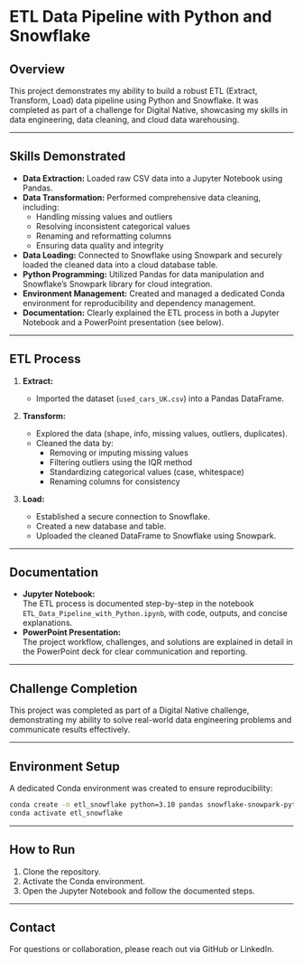 # ETL Data Pipeline with Python and Snowflake

## Overview

This project demonstrates my ability to build a robust ETL (Extract, Transform, Load) data pipeline using Python and Snowflake. It was completed as part of a challenge for Digital Native, showcasing my skills in data engineering, data cleaning, and cloud data warehousing.

---

## Skills Demonstrated

- **Data Extraction:** Loaded raw CSV data into a Jupyter Notebook using Pandas.
- **Data Transformation:** Performed comprehensive data cleaning, including:
  - Handling missing values and outliers
  - Resolving inconsistent categorical values
  - Renaming and reformatting columns
  - Ensuring data quality and integrity
- **Data Loading:** Connected to Snowflake using Snowpark and securely loaded the cleaned data into a cloud database table.
- **Python Programming:** Utilized Pandas for data manipulation and Snowflake’s Snowpark library for cloud integration.
- **Environment Management:** Created and managed a dedicated Conda environment for reproducibility and dependency management.
- **Documentation:** Clearly explained the ETL process in both a Jupyter Notebook and a PowerPoint presentation (see below).

---

## ETL Process

1. **Extract:**  
   - Imported the dataset (`used_cars_UK.csv`) into a Pandas DataFrame.

2. **Transform:**  
   - Explored the data (shape, info, missing values, outliers, duplicates).
   - Cleaned the data by:
     - Removing or imputing missing values
     - Filtering outliers using the IQR method
     - Standardizing categorical values (case, whitespace)
     - Renaming columns for consistency

3. **Load:**  
   - Established a secure connection to Snowflake.
   - Created a new database and table.
   - Uploaded the cleaned DataFrame to Snowflake using Snowpark.

---

## Documentation

- **Jupyter Notebook:**  
  The ETL process is documented step-by-step in the notebook `ETL_Data_Pipeline_with_Python.ipynb`, with code, outputs, and concise explanations.
- **PowerPoint Presentation:**  
  The project workflow, challenges, and solutions are explained in detail in the PowerPoint deck for clear communication and reporting.

---

## Challenge Completion

This project was completed as part of a Digital Native challenge, demonstrating my ability to solve real-world data engineering problems and communicate results effectively.

---

## Environment Setup

A dedicated Conda environment was created to ensure reproducibility:

```bash
conda create -n etl_snowflake python=3.10 pandas snowflake-snowpark-python jupyter
conda activate etl_snowflake
```

---

## How to Run

1. Clone the repository.
2. Activate the Conda environment.
3. Open the Jupyter Notebook and follow the documented steps.

---

## Contact

For questions or collaboration, please reach out via GitHub or LinkedIn.